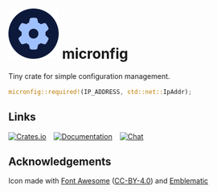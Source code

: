 # ![](icon.png) micronfig

Tiny crate for simple configuration management.

```rust
micronfig::required!(IP_ADDRESS, std::net::IpAddr);
```

## Links

[![Crates.io](https://img.shields.io/crates/v/micronfig)](https://crates.io/crates/micronfig)
 
[![Documentation](https://img.shields.io/docsrs/micronfig)](https://docs.rs/micronfig/latest/micronfig/)
 
[![Chat](https://img.shields.io/matrix/micronfig:ryg.one?server_fqdn=matrix.ryg.one)](https://matrix.to/#/#micronfig:ryg.one)

## Acknowledgements

Icon made with [Font Awesome](https://fontawesome.com/) ([CC-BY-4.0](https://fontawesome.com/license/free)) and [Emblematic](https://github.com/Steffo99/emblematic/)
